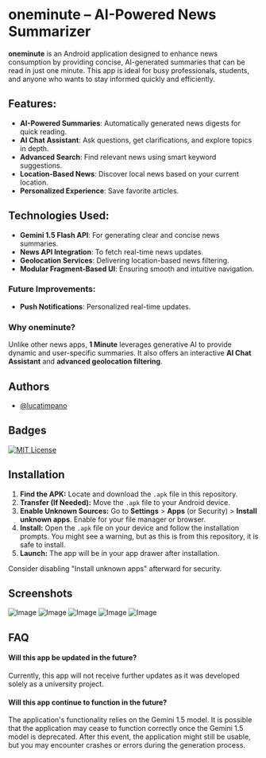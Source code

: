 
# oneminute – AI-Powered News Summarizer
**oneminute** is an Android application designed to enhance news consumption by providing concise, AI-generated summaries that can be read in just one minute. This app is ideal for busy professionals, students, and anyone who wants to stay informed quickly and efficiently.

## Features:
- **AI-Powered Summaries**: Automatically generated news digests for quick reading.
- **AI Chat Assistant**: Ask questions, get clarifications, and explore topics in depth.
- **Advanced Search**: Find relevant news using smart keyword suggestions.
- **Location-Based News**: Discover local news based on your current location.
- **Personalized Experience**: Save favorite articles.

## Technologies Used:
- **Gemini 1.5 Flash API**: For generating clear and concise news summaries.
- **News API Integration**: To fetch real-time news updates.
- **Geolocation Services**: Delivering location-based news filtering.
- **Modular Fragment-Based UI**: Ensuring smooth and intuitive navigation.

### Future Improvements:
- **Push Notifications**: Personalized real-time updates.

### Why oneminute?
Unlike other news apps, **1 Minute** leverages generative AI to provide dynamic and user-specific summaries. It also offers an interactive **AI Chat Assistant** and **advanced geolocation filtering**.


## Authors

- [@lucatimpano](https://github.com/lucatimpano)


## Badges

[![MIT License](https://img.shields.io/badge/License-MIT-green.svg)](https://choosealicense.com/licenses/mit/)




## Installation

1.  **Find the APK:** Locate and download the `.apk` file in this repository.
2.  **Transfer (If Needed):** Move the `.apk` file to your Android device.
3.  **Enable Unknown Sources:** Go to **Settings** > **Apps** (or Security) > **Install unknown apps**. Enable for your file manager or browser.
4.  **Install:** Open the `.apk` file on your device and follow the installation prompts. You might see a warning, but as this is from this repository, it is safe to install.
5.  **Launch:** The app will be in your app drawer after installation.

Consider disabling "Install unknown apps" afterward for security.
    
## Screenshots
![Image](https://github.com/user-attachments/assets/b972dc53-940a-43f6-9f49-f5e7234796d6)
![Image](https://github.com/user-attachments/assets/ca8dc97c-ec71-4f28-b7bb-e8f9065df8ab)
![Image](https://github.com/user-attachments/assets/8d8b266c-f168-4fe6-891a-716996cbf21e)
![Image](https://github.com/user-attachments/assets/729091e4-bbe6-4637-928a-31817c9de584)
![Image](https://github.com/user-attachments/assets/f0adbcb9-143f-4f72-a546-f307c1016da1)

## FAQ

#### Will this app be updated in the future?

Currently, this app will not receive further updates as it was developed solely as a university project.

#### Will this app continue to function in the future?

The application's functionality relies on the Gemini 1.5 model. It is possible that the application may cease to function correctly once the Gemini 1.5 model is deprecated. After this event, the application might still be usable, but you may encounter crashes or errors during the generation process.

